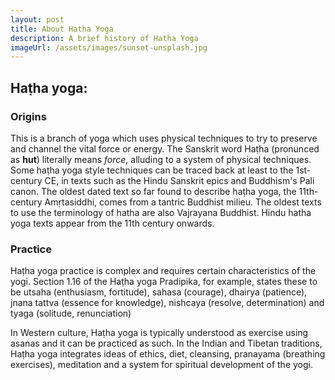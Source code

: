 ```yaml
---
layout: post
title: About Hatha Yoga
description: A brief history of Hatha Yoga
imageUrl: /assets/images/sunset-unsplash.jpg
---
```


## Haṭha yoga:

### Origins
 This is a branch of yoga which uses physical techniques to try to preserve and channel the vital force or energy. The Sanskrit word Haṭha (pronunced as **hut**) literally means *force*, alluding to a system of physical techniques. Some haṭha yoga style techniques can be traced back at least to the 1st-century CE, in texts such as the Hindu Sanskrit epics and Buddhism's Pali canon. The oldest dated text so far found to describe haṭha yoga, the 11th-century Amṛtasiddhi, comes from a tantric Buddhist milieu. The oldest texts to use the terminology of hatha are also Vajrayana Buddhist. Hindu hatha yoga texts appear from the 11th century onwards. 

 ### Practice

Haṭha yoga practice is complex and requires certain characteristics of the yogi. Section 1.16 of the Haṭha yoga Pradipika, for example, states these to be utsaha (enthusiasm, fortitude), sahasa (courage), dhairya (patience), jnana tattva (essence for knowledge), nishcaya (resolve, determination) and tyaga (solitude, renunciation)

In Western culture, Haṭha yoga is typically understood as exercise using asanas and it can be practiced as such. In the Indian and Tibetan traditions, Haṭha yoga integrates ideas of ethics, diet, cleansing, pranayama (breathing exercises), meditation and a system for spiritual development of the yogi.
